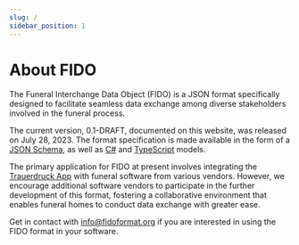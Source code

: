 ```yaml
---
slug: /
sidebar_position: 1
---
```


# About FIDO

The Funeral Interchange Data Object (FIDO) is a JSON format specifically designed to facilitate seamless data exchange among diverse stakeholders involved in the funeral process.

The current version, 0.1-DRAFT, documented on this website, was released on July 28, 2023. The format specification is made available in the form of a [JSON Schema](./jsonschema), as well as [C#](./csharp) and [TypeScript](./typescript) models.

The primary application for FIDO at present involves integrating the [Trauerdruck App](https://www.trauerdruck.app) with funeral software from
various vendors. However, we encourage additional software vendors to participate in the further development of this format, fostering a collaborative environment that enables funeral homes to conduct data exchange with greater ease.

Get in contact with <a href="mailto:info@fidoformat.org">info@fidoformat.org</a> if you are interested in using the FIDO format in your software.